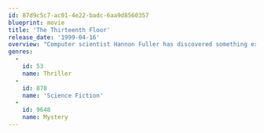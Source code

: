 ```yaml
---
id: 87d9c5c7-ac01-4e22-badc-6aa9d8560357
blueprint: movie
title: 'The Thirteenth Floor'
release_date: '1999-04-16'
overview: "Computer scientist Hannon Fuller has discovered something extremely important. He's about to tell the discovery to his colleague, Douglas Hall, but knowing someone is after him, the old man leaves a letter in his computer generated parallel world that's just like the 30's with seemingly real people with real emotions."
genres:
  -
    id: 53
    name: Thriller
  -
    id: 878
    name: 'Science Fiction'
  -
    id: 9648
    name: Mystery
---
```


